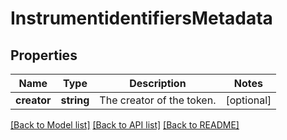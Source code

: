 # InstrumentidentifiersMetadata

## Properties
Name | Type | Description | Notes
------------ | ------------- | ------------- | -------------
**creator** | **string** | The creator of the token. | [optional] 

[[Back to Model list]](../README.md#documentation-for-models) [[Back to API list]](../README.md#documentation-for-api-endpoints) [[Back to README]](../README.md)


